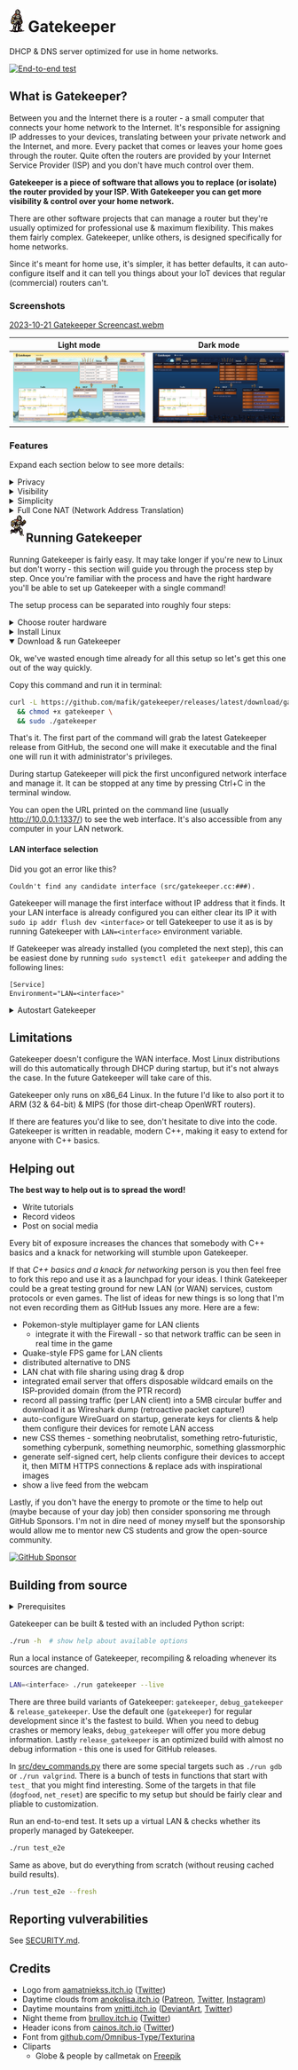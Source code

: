 # [![Gatekeeper](https://github.com/mafik/gatekeeper/blob/main/static/gatekeeper.webp?raw=true)](https://github.com/mafik/gatekeeper) Gatekeeper
DHCP &amp; DNS server optimized for use in home networks.

[![End-to-end test](https://github.com/mafik/gatekeeper/actions/workflows/test.yml/badge.svg)](https://github.com/mafik/gatekeeper/actions/workflows/test.yml)

## What is Gatekeeper?

Between you and the Internet there is a router - a small computer that connects your home network to the Internet. It's responsible for assigning IP addresses to your devices, translating between your private network and the Internet, and more. Every packet that comes or leaves your home goes through the router. Quite often the routers are provided by your Internet Service Provider (ISP) and you don't have much control over them.

**Gatekeeper is a piece of software that allows you to replace (or isolate) the router provided by your ISP. With Gatekeeper you can get more visibility & control over your home network.**

There are other software projects that can manage a router but they're usually optimized for professional use & maximum flexibility. This makes them fairly complex. Gatekeeper, unlike others, is designed specifically for home networks.

Since it's meant for home use, it's simpler, it has better defaults, it can auto-configure itself and it can tell you things about your IoT devices that regular (commercial) routers can't.

### Screenshots



[2023-10-21 Gatekeeper Screencast.webm](https://github.com/mafik/gatekeeper/assets/309914/52696ba2-1d2e-4846-b2db-c3e2e8f8d657)

| Light mode                                                                                       | Dark mode                                                                                            |
| ------------------------------------------------------------------------------------------------ | ---------------------------------------------------------------------------------------------------- |
| ![Light mode](https://github.com/mafik/gatekeeper/blob/main/screenshots/2023-10-21.png?raw=true) | ![Dark mode](https://github.com/mafik/gatekeeper/blob/main/screenshots/2023-10-21-dark.png?raw=true) |


### Features


Expand each section below to see more details:

<details><summary>Privacy</summary>

### Privacy

Gatekeeper deliberately exposes the traffic (DNS queries & live traffic stats) that goes through the router to all LAN members. While this may seem creepy, the same data may also be intercepted by:

* Malicious IoT devices, smartphone apps & [PCs](https://cylab.be/blog/73/man-in-the-middle-mitm-with-arpspoof) that are connected to your home network
* [ISPs](https://notes.valdikss.org.ru/jabber.ru-mitm/)
* IXPs (Internet Exchange Points)
* VPNs
* TOR exit nodes

This is a systemic issue and it's severity grows with lack of public awareness. Gatekeeper aims to fix that. It's empowering regular users to do the same thing that is currently done secretly by public institutions & dodgy businesses.

<details>
<summary>Example</summary>

<img title="Alice, Eve & Even before Alice installed Gatekeeper" src=https://github.com/mafik/gatekeeper/assets/309914/49fe04dc-4650-4e35-837c-8462dc87cf79 width=25% align=left>

<img title="Alice, Eve & Even after Alice installed Gatekeeper" src=https://github.com/mafik/gatekeeper/assets/309914/8800314c-aa72-4187-a4be-dd2b67555c53 width=25% align=right>

> **Alice**, a journalist, assumed that her VPN will keep her whistleblowers safe. **Eve**, who runs the VPN company has great fun snooping on what Alice has been up to. **Evan** who works as an analyst in the police cybercrime department, recently got a bonus for tracking down Alice's whistleblowers from the IXP traffic.

> After installing Gatekeeper, Alice learned what information she leaks online. Instead of dodgy VPNs she switched to end-to-end encryption for her online activity. As a result neither Eve nor Evan could snoop on Alice's communication any more.
</details>

<hr>

</details>
<details><summary>Visibility</summary>

### Visibility

The original intent for Gatekeeper was to get a picture of what IoT devices are connected to the network & what they're doing. Gatekeeper gives you an overview of all devices connected to your network & their real-time network activity:

- What devices are even present in the network? (MAC, IP, hostname)
- What are they doing? (DNS queries, traffic summary & live traffic graphs for each domain)

</details>
<details><summary>Simplicity</summary>

### Simplicity

Gatekeeper is a single executable file that configures itself automatically, updates itself every week & automatically restarts itself in case of a hangup or a crash. Once installed it should never require any interaction.

Because Gatekeeper can assume that it's being used as a home gateway it can avoid any sort of manual configuration.

Gatekeeper is also *stateless* - meaning that it doesn't store any data on disk. If anything goes wrong, a simple restart (which is also fully automated) will always fix it.

</details>
<details><summary>Full Cone NAT (Network Address Translation)</summary>

### Full Cone NAT (Network Address Translation)

Gatekeeper provides best-in-class connectivity for LAN clients thanks to its ability to perform Full Cone NAT. It means that your PCs will have an easy time establishing direct connections with other PCs on the Internet. This is extremely useful for peer-to-peer applications such as video calls, file sharing or gaming.

Some may say that it exposes your devices to the Internet but that's actually not true - only the specific ports that your devices use for outgoing connections will be redirected back to them. Listening ports will remain closed.

</details>

<img title="Running Gatekeeper" src="https://github.com/mafik/gatekeeper/blob/main/gatekeeper-running.gif?raw=true" width=30 align=left>

## Running Gatekeeper 

Running Gatekeeper is fairly easy. It may take longer if you're new to Linux but don't worry - this section will guide you through the process step by step. Once you're familiar with the process and have the right hardware you'll be able to set up Gatekeeper with a single command!

The setup process can be separated into roughly four steps:

<details>
<summary>Choose router hardware</summary>

Generally speaking Gatekeeper needs to sit between your LAN network and the internet. It can either completely replace the router provided by ISP, or sit between the ISP router and your LAN network. Although replacing the ISP router allows you to reduce the number of computers and total power usage, it may be more complicated. Some ISPs perform MAC filtering to limit access to their network. Quite often it's possible to bypass it by cloning the MAC address of the ISP router but that would go a little beyond the scope of this guide. Feel free to try this out as an exercise though! Here we'll cover the case where Gatekeeper is used to "isolate" the ISP router from your LAN network.

<img title="Ethernet cable & port" src=https://github.com/mafik/gatekeeper/assets/309914/49542abb-f572-4711-9ac4-036b3af26595 align=right width=15%>

The machine that will run Gatekeeper will need at least two Ethernet ports. One for the Wide Area Network (WAN) side and one for Local Area Network (LAN) side. Probably more - depending on how many LAN clients you'd like to connect directly. If your machine has only one ethernet port you can always just buy an USB ethernet adapter to add the second one. It may be a good idea to also buy an Ethernet Switch (new ones can be bought from Amazon for less than $20) since they're more cost-efficient than a bunch of USB ethernet adapters.

There is also the question of Wireless connectivity. As of now Gatekeeper doesn't configure the Wireless LAN, but if you're more experienced with Linux you may use wpa_supplicant to set up a network. Once the wireless settings are in place, Gatekeeper will gladly manage it. You can also spend some cash on Wireless Access Point (make sure it's a "dumb" access point - not a "router") and turn any regular ethernet port into wireless one.

*Ok, so with all the requirements in place, what are our options for hardware?*

The first and most obvious one is **any spare laptop** (or PC) that you have laying around. With a simple Ethernet USB adapter you can plug it between your ISP router & your LAN network. You can also **look online for used laptops**. Computer hardware drops in value very fast so you may find pretty good deals online. Be careful about power usage though - a cheap PC may actually cost you more in power bills than the hardware itself. Generally speaking laptops are not a problem - they rarely draw more than 20 W - but it's good to do your math and account for power bills when buying new stuff.

The second option is to get a **single board x86 computer**. Single board computers, often called SBCs, are the most compact form of a general purpose computer. They look similar to appliances and don't have as much upgrade potential as regular PCs or laptops but otherwise they're not much different. Being compact and power efficient is good for a machine that will run all the time. The "x86" part indicates the type of computer that Gatekeeper can run on. Some SBCs are marked as "ARM". Gatekeeper is in the process of adding ARM support though - so for the time being better avoid them and find an x86 SBC. To find them you can google "x86 sbc". My personal choice was https://eu.protectli.com/. They're on the expensive side and technically speaking they're not SBCs but they can also handle much more than Gatekeeper. I've been pretty happy with my 4-port VP2420, which I also use to host my website.

Overall if you're a beginner I'd recommend trying out the laptop approach. SBCs doesn't have a screen or a keyboard which makes them a little more troublesome during setup. If anything goes wrong, investigation is much easier when you can just pop open a laptop vs carrying a monitor + laptop to see why SBC can't be reached over the network.

Ok, so with the hardware in place, we can start setting up the OS!
</details>

<details><summary>Install Linux</summary>

Gatekeeper will happily run on any 64-bit Linux. Feel free to skip this section if your machine already has one installed.

There are many flavors of Linux, depending on what you want to use your computer for. Most people go for Ubuntu because of it's polished experience and popularity. For a server machine I'd actually recommend Debian. Under the hood it's very similar to Ubuntu so most of the guides for Ubuntu will work on Debian. Debian is also known for being boring but boring is a good thing when it comes to servers. Security issues are very rare and things generally don't change much between versions.

So without further ado let me redirect you to another guide, which will explain how to install Debian: https://www.debian.org/releases/bookworm/amd64/.

This step may take quite a bit of time if you're new to Linux. Once you know the drill, it's ~5 minutes of manual work and 15 minutes of waiting for the installation to finish.

Once you're done with the installation, we can finish the process by testing & installing Gatekeeper!

</details>

<details open><summary>Download & run Gatekeeper</summary>

Ok, we've wasted enough time already for all this setup so let's get this one out of the way quickly.

Copy this command and run it in terminal:

```bash
curl -L https://github.com/mafik/gatekeeper/releases/latest/download/gatekeeper.x86_64 -o gatekeeper \
  && chmod +x gatekeeper \
  && sudo ./gatekeeper
```

That's it. The first part of the command will grab the latest Gatekeeper release from GitHub, the second one will make it executable and the final one will run it with administrator's privileges.

During startup Gatekeeper will pick the first unconfigured network interface and manage it. It can be stopped at any time by pressing Ctrl+C in the terminal window.

You can open the URL printed on the command line (usually  http://10.0.0.1:1337/) to see the web interface. It's also accessible from any computer in your LAN network.

#### LAN interface selection

Did you got an error like this?

```
Couldn't find any candidate interface (src/gatekeeper.cc:###).
``````

Gatekeeper will manage the first interface without IP address that it finds. It your LAN interface is already configured you can either clear its IP it with `sudo ip addr flush dev <interface>` or tell Gatekeeper to use it as is by running Gatekeeper with `LAN=<interface>` environment variable.

If Gatekeeper was already installed (you completed the next step), this can be easiest done by running `sudo systemctl edit gatekeeper` and adding the following lines:

```
[Service]
Environment="LAN=<interface>"
```
</details>

<details><summary>Autostart Gatekeeper</summary>

To permanently install Gatekeeper, press the `Install` button in the web interface.

To understand what's going under the hood you should be aware of a software called **systemd**. It's a program that manages background tasks on modern Linux machines. During installation Gatekeeper will copy itself to `/opt/gatekeeper/`, and register itself as a systemd service. Thanks to systemd Gatekeeper will not only autostart on every boot, but also restart itself in case of a crash or a hangup.

After installation you may remove the downloaded binary with `rm gatekeeper`. Gatekeeper copied itself over to `/opt/gatekeeper/` so it's no longer needed.

If you've seen a page with an installation log then it means that the process completed successfully. 🎉🎉 Congrats!

#### Uninstallation

To remove Gatekeeper, run `sudo systemctl disable --now gatekeeper` (this stops Gatekeeper and prevents it from starting again on next reboot). Also run `sudo rm -rf /opt/gatekeeper` to remove any installed files.

</details>

## Limitations

Gatekeeper doesn't configure the WAN interface. Most Linux distributions will do this automatically through DHCP during startup, but it's not always the case. In the future Gatekeeper will take care of this.

Gatekeeper only runs on x86_64 Linux. In the future I'd like to also port it to ARM (32 & 64-bit) & MIPS (for those dirt-cheap OpenWRT routers).

If there are features you'd like to see, don't hesitate to dive into the code. Gatekeeper is written in readable, modern C++, making it easy to extend for anyone with C++ basics.

## Helping out

**The best way to help out is to spread the word!**

* Write tutorials
* Record videos
* Post on social media

Every bit of exposure increases the chances that somebody with C++ basics and a knack for networking will stumble upon Gatekeeper.

If that *C++ basics and a knack for networking* person is you then feel free to fork this repo and use it as a launchpad for your ideas. I think Gatekeeper could be a great testing ground for new LAN (or WAN) services, custom protocols or even games. The list of ideas for new things is so long that I'm not even recording them as GitHub Issues any more. Here are a few:

- Pokemon-style multiplayer game for LAN clients
  - integrate it with the Firewall - so that network traffic can be seen in real time in the game
- Quake-style FPS game for LAN clients
- distributed alternative to DNS
- LAN chat with file sharing using drag & drop
- integrated email server that offers disposable wildcard emails on the ISP-provided domain (from the PTR record)
- record all passing traffic (per LAN client) into a 5MB circular buffer and download it as Wireshark dump (retroactive packet capture!)
- auto-configure WireGuard on startup, generate keys for clients & help them configure their devices for remote LAN access
- new CSS themes - something neobrutalist, something retro-futuristic, something cyberpunk, something neumorphic, something glassmorphic
- generate self-signed cert, help clients configure their devices to accept it, then MITM HTTPS connections & replace ads with inspirational images
- show a live feed from the webcam

Lastly, if you don't have the energy to promote or the time to help out (maybe because of your day job) then consider sponsoring me through GitHub Sponsors. I'm not in dire need of money myself but the sponsorship would allow me to mentor new CS students and grow the open-source community.

[![GitHub Sponsor](https://img.shields.io/github/sponsors/mafik?label=Sponsor&logo=GitHub)](https://github.com/sponsors/mafik)

## Building from source

<details><summary>Prerequisites</summary>

Install most recent LLVM & development tools with:

```bash
sudo bash -c "$(wget -O - https://apt.llvm.org/llvm.sh)"
sudo apt install -y valgrind inotify-tools
```
</details>

Gatekeeper can be built & tested with an included Python script:

```bash
./run -h  # show help about available options
```

Run a local instance of Gatekeeper, recompiling & reloading whenever its sources are changed.
```bash
LAN=<interface> ./run gatekeeper --live
```

There are three build variants of Gatekeeper: `gatekeeper`, `debug_gatekeeper` & `release_gatekeeper`. Use the default one (`gatekeeper`) for regular development since it's the fastest to build. When you need to debug crashes or memory leaks, `debug_gatekeeper` will offer you more debug information. Lastly `release_gatekeeper` is an optimized build with almost no debug information - this one is used for GitHub releases.

In [src/dev_commands.py](src/dev_commands.py) there are some special targets such as `./run gdb` or `./run valgrind`. There is a bunch of tests in functions that start with `test_` that you might find interesting. Some of the targets in that file (`dogfood`, `net_reset`) are specific to my setup but should be fairly clear and pliable to customization.

Run an end-to-end test. It sets up a virtual LAN & checks whether its properly managed by Gatekeeper.
```bash
./run test_e2e
```

Same as above, but do everything from scratch (without reusing cached build results).
```bash
./run test_e2e --fresh
```

## Reporting vulverabilities

See [SECURITY.md](SECURITY.md).

## Credits

- Logo from [aamatniekss.itch.io](https://aamatniekss.itch.io/fantasy-knight-free-pixelart-animated-character) ([Twitter](https://twitter.com/Namatnieks))
- Daytime clouds from [anokolisa.itch.io](https://anokolisa.itch.io/sidescroller-pixelart-sprites-asset-pack-forest-16x16/devlog/398014/high-forest-new-update) ([Patreon](https://img.itch.zone/aW1nLzkzMTE1NzAucG5n/original/lXKJcR.png), [Twitter](https://img.itch.zone/aW1nLzkzMTE1NzEucG5n/original/ph%2BgkH.png), [Instagram](https://img.itch.zone/aW1nLzEwNDYzNDQ5LnBuZw==/original/Di01oS.png))
- Daytime mountains from [vnitti.itch.io](https://vnitti.itch.io/grassy-mountains-parallax-background) ([DeviantArt](http://www.deviantart.com/vnitti), [Twitter](https://twitter.com/vnitti_art))
- Night theme from [brullov.itch.io](https://brullov.itch.io/2d-platformer-asset-pack-castle-of-despair) ([Twitter](https://twitter.com/brullov_art))
- Header icons from [cainos.itch.io](https://cainos.itch.io/pixel-art-platformer-village-props) ([Twitter](https://twitter.com/cainos_chen))
- Font from [github.com/Omnibus-Type/Texturina](https://github.com/Omnibus-Type/Texturina)
- Cliparts
  - Globe & people by callmetak on <a href="https://www.freepik.com/free-vector/global-network-system-vector-concept-illustration-with-satellites-around-globe_40343325.htm#query=internet&position=18&from_view=search&track=sph">Freepik</a>
